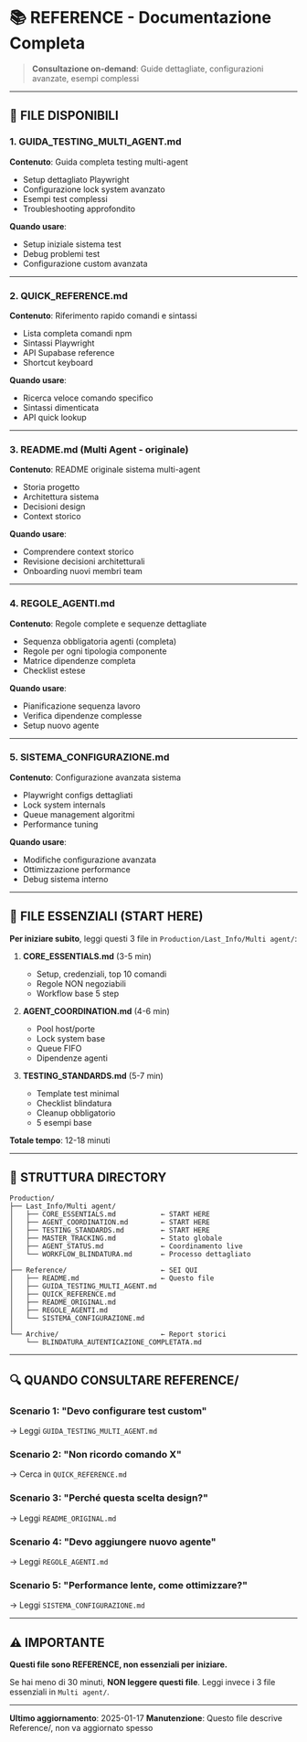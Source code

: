 # 📚 REFERENCE - Documentazione Completa

> **Consultazione on-demand**: Guide dettagliate, configurazioni avanzate, esempi complessi

---

## 📁 FILE DISPONIBILI

### 1. GUIDA_TESTING_MULTI_AGENT.md
**Contenuto**: Guida completa testing multi-agent
- Setup dettagliato Playwright
- Configurazione lock system avanzato
- Esempi test complessi
- Troubleshooting approfondito

**Quando usare**:
- Setup iniziale sistema test
- Debug problemi test
- Configurazione custom avanzata

---

### 2. QUICK_REFERENCE.md
**Contenuto**: Riferimento rapido comandi e sintassi
- Lista completa comandi npm
- Sintassi Playwright
- API Supabase reference
- Shortcut keyboard

**Quando usare**:
- Ricerca veloce comando specifico
- Sintassi dimenticata
- API quick lookup

---

### 3. README.md (Multi Agent - originale)
**Contenuto**: README originale sistema multi-agent
- Storia progetto
- Architettura sistema
- Decisioni design
- Context storico

**Quando usare**:
- Comprendere context storico
- Revisione decisioni architetturali
- Onboarding nuovi membri team

---

### 4. REGOLE_AGENTI.md
**Contenuto**: Regole complete e sequenze dettagliate
- Sequenza obbligatoria agenti (completa)
- Regole per ogni tipologia componente
- Matrice dipendenze completa
- Checklist estese

**Quando usare**:
- Pianificazione sequenza lavoro
- Verifica dipendenze complesse
- Setup nuovo agente

---

### 5. SISTEMA_CONFIGURAZIONE.md
**Contenuto**: Configurazione avanzata sistema
- Playwright configs dettagliati
- Lock system internals
- Queue management algoritmi
- Performance tuning

**Quando usare**:
- Modifiche configurazione avanzata
- Ottimizzazione performance
- Debug sistema interno

---

## 🎯 FILE ESSENZIALI (START HERE)

**Per iniziare subito**, leggi questi 3 file in `Production/Last_Info/Multi agent/`:

1. **CORE_ESSENTIALS.md** (3-5 min)
   - Setup, credenziali, top 10 comandi
   - Regole NON negoziabili
   - Workflow base 5 step

2. **AGENT_COORDINATION.md** (4-6 min)
   - Pool host/porte
   - Lock system base
   - Queue FIFO
   - Dipendenze agenti

3. **TESTING_STANDARDS.md** (5-7 min)
   - Template test minimal
   - Checklist blindatura
   - Cleanup obbligatorio
   - 5 esempi base

**Totale tempo**: 12-18 minuti

---

## 📂 STRUTTURA DIRECTORY

```
Production/
├── Last_Info/Multi agent/
│   ├── CORE_ESSENTIALS.md           ← START HERE
│   ├── AGENT_COORDINATION.md        ← START HERE
│   ├── TESTING_STANDARDS.md         ← START HERE
│   ├── MASTER_TRACKING.md           ← Stato globale
│   ├── AGENT_STATUS.md              ← Coordinamento live
│   └── WORKFLOW_BLINDATURA.md       ← Processo dettagliato
│
├── Reference/                       ← SEI QUI
│   ├── README.md                    ← Questo file
│   ├── GUIDA_TESTING_MULTI_AGENT.md
│   ├── QUICK_REFERENCE.md
│   ├── README_ORIGINAL.md
│   ├── REGOLE_AGENTI.md
│   └── SISTEMA_CONFIGURAZIONE.md
│
└── Archive/                         ← Report storici
    └── BLINDATURA_AUTENTICAZIONE_COMPLETATA.md
```

---

## 🔍 QUANDO CONSULTARE REFERENCE/

### Scenario 1: "Devo configurare test custom"
→ Leggi `GUIDA_TESTING_MULTI_AGENT.md`

### Scenario 2: "Non ricordo comando X"
→ Cerca in `QUICK_REFERENCE.md`

### Scenario 3: "Perché questa scelta design?"
→ Leggi `README_ORIGINAL.md`

### Scenario 4: "Devo aggiungere nuovo agente"
→ Leggi `REGOLE_AGENTI.md`

### Scenario 5: "Performance lente, come ottimizzare?"
→ Leggi `SISTEMA_CONFIGURAZIONE.md`

---

## ⚠️ IMPORTANTE

**Questi file sono REFERENCE, non essenziali per iniziare.**

Se hai meno di 30 minuti, **NON leggere questi file**.
Leggi invece i 3 file essenziali in `Multi agent/`.

---

**Ultimo aggiornamento**: 2025-01-17
**Manutenzione**: Questo file descrive Reference/, non va aggiornato spesso
